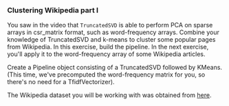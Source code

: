 ### Clustering Wikipedia part I

You saw in the video that `TruncatedSVD` is able to perform PCA on sparse arrays in csr_matrix format, such as word-frequency arrays. Combine your knowledge of TruncatedSVD and k-means to cluster some popular pages from Wikipedia. In this exercise, build the pipeline. In the next exercise, you'll apply it to the word-frequency array of some Wikipedia articles.

Create a Pipeline object consisting of a TruncatedSVD followed by KMeans. (This time, we've precomputed the word-frequency matrix for you, so there's no need for a TfidfVectorizer).

The Wikipedia dataset you will be working with was obtained from [here](https://blog.lateral.io/2015/06/the-unknown-perils-of-mining-wikipedia/).
